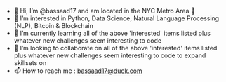 - 👋 Hi, I’m @bassaad17 and am located in the NYC Metro Area 🗽
- 👀 I’m interested in Python, Data Science, Natural Language Processing (NLP), Bitcoin & Blockchain
- 🌱 I’m currently learning all of the above 'interested' items listed plus whatever new challenges seem interesting to code
- 💞️ I’m looking to collaborate on all of the above 'interested' items listed plus whatever new challenges seem interesting to code to expand skillsets on
- 📫 How to reach me : bassaad17@duck.com

<!---
bassaad17/bassaad17 is a ✨ special ✨ repository because its `README.md` (this file) appears on your GitHub profile.
You can click the Preview link to take a look at your changes.
--->
